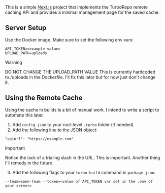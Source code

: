This is a simple [Next.js](https://nextjs.org/) project that implements the TurboRepo remote caching API and provides a minimal management page for the saved cache.

## Server Setup

Use the Docker image. Make sure to set the following env vars:

```
API_TOKEN=<example value>
UPLOAD_PATH=uploads
```

> [!WARNING]
> DO NOT CHANGE THE UPLOAD_PATH VALUE
> This is currently hardcoded to /uploads in the Dockerfile. I'll fix this later but for now just don't change it.

## Using the Remote Cache

Using the cache in builds is a bit of manual work. I intend to write a script to automate this later.

1. Add `config.json` to your root-level `.turbo` folder (if needed)
2. Add the following line to the JSON object:

```
"apiurl": "https://example.com"
```

> [!IMPORTANT]
> Notice the lack of a trialing slash in the URL. This is important. Another thing I'll remedy in the future.

3. Add the following flags to your `turbo build` command in `package.json`:

```
--team=some-team --token=<value of API_TOKEN var set in the .env of your server>
```
